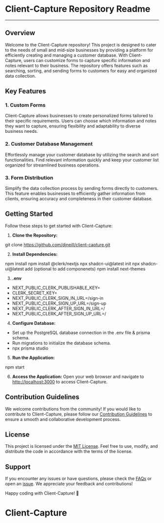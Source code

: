 # Client-Capture Repository Readme

---

## Overview

Welcome to the Client-Capture repository! This project is designed to cater to the needs of small and mid-size businesses by providing a platform for efficiently creating and managing a customer database. With Client-Capture, users can customize forms to capture specific information and notes relevant to their business. The repository offers features such as searching, sorting, and sending forms to customers for easy and organized data collection.

## Key Features

### 1. Custom Forms

Client-Capture allows businesses to create personalized forms tailored to their specific requirements. Users can choose which information and notes they want to capture, ensuring flexibility and adaptability to diverse business needs.

### 2. Customer Database Management

Effortlessly manage your customer database by utilizing the search and sort functionalities. Find relevant information quickly and keep your customer list organized for streamlined business operations.

### 3. Form Distribution

Simplify the data collection process by sending forms directly to customers. This feature enables businesses to efficiently gather information from clients, ensuring accuracy and completeness in their customer database.

## Getting Started

Follow these steps to get started with Client-Capture:

1. **Clone the Repository:**

git clone https://github.com/djneill/client-capture.git


2. **Install Dependencies:**

npm install
npm install @clerk/nextjs
npx shadcn-ui@latest init
npx shadcn-ui@latest add (optional to add componenets)
npm install next-themes

3. **.env**
- NEXT_PUBLIC_CLERK_PUBLISHABLE_KEY=​
- CLERK_SECRET_KEY=
- NEXT_PUBLIC_CLERK_SIGN_IN_URL=/sign-in
- NEXT_PUBLIC_CLERK_SIGN_UP_URL=/sign-up
- NEXT_PUBLIC_CLERK_AFTER_SIGN_IN_URL=/
- NEXT_PUBLIC_CLERK_AFTER_SIGN_UP_URL=/

4. **Configure Database:**
- Set up the PostgreSQL database connection in the .env file & prisma schema.
- Run migrations to initialize the database schema.
- npx prisma studio

5. **Run the Application:**

npm start


6. **Access the Application:**
Open your web browser and navigate to [http://localhost:3000](http://localhost:3000) to access Client-Capture.

## Contribution Guidelines

We welcome contributions from the community! If you would like to contribute to Client-Capture, please follow our [Contribution Guidelines](CONTRIBUTING.md) to ensure a smooth and collaborative development process.

## License

This project is licensed under the [MIT License](LICENSE). Feel free to use, modify, and distribute the code in accordance with the terms of the license.

## Support

If you encounter any issues or have questions, please check the [FAQs](docs/FAQ.md) or open an [issue](https://github.com/djneill/client-capture/issues). We appreciate your feedback and contributions!

Happy coding with Client-Capture! 🚀
# Client-Capture
